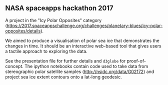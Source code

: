 ## NASA spaceapps hackathon 2017

A project in the "Icy Polar Opposites" category (https://2017.spaceappschallenge.org/challenges/planetary-blues/icy-polar-opposites/details).

We aimed to produce a visualisation of polar sea ice that demonstrates the changes in time.  It should be an interactive web-based tool that gives users a tactile approach to exploring the data.

See the presentation file for further details and `d3globe` for proof-of-concept.  The ipython notebooks contain code used to take data from stereographic polar satellite samples (http://nsidc.org/data/G02172) and project sea ice extent contours onto a lat-long geodesic.

